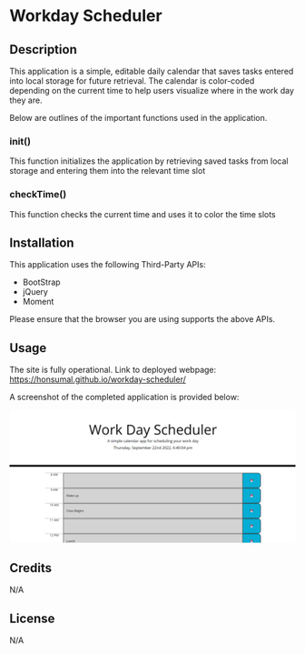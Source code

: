 # Workday Scheduler

## Description

This application is a simple, editable daily calendar that saves tasks entered into local storage for future retrieval. The calendar is color-coded depending on the current time to help users visualize where in the work day they are.

Below are outlines of the important functions used in the application.

### init()
This function initializes the application by retrieving saved tasks from local storage and entering them into the relevant time slot

### checkTime()
This function checks the current time and uses it to color the time slots

## Installation

This application uses the following Third-Party APIs:

- BootStrap
- jQuery
- Moment

Please ensure that the browser you are using supports the above APIs.

## Usage
The site is fully operational. Link to deployed webpage: https://honsumal.github.io/workday-scheduler/

A screenshot of the completed application is provided below:

![Completed Webpage Image](/assets/images/finished-webpage.png)

## Credits

N/A

## License

N/A

